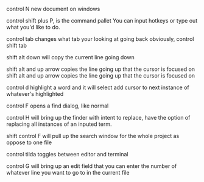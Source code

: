 control N new document on windows 

control shift plus P, is the command pallet
You can input hotkeys or type out what you'd like to do.


control tab changes what tab your looking at
going back obviously, control shift tab


shift alt down will copy the current line going down 

shift alt and up arrow copies the line going up that the cursor is focused on
shift alt and up arrow copies the line going up that the cursor is focused on



control d highlight a word and it will select add cursor to next instance of whatever's highlighted


control F opens a find dialog, like normal

control H will bring up the finder with intent to replace, have the option of replacing all instances of an inputed term. 


shift control F will pull up the search window for the whole project as oppose to one file 


control tilda toggles between editor and terminal


control G will bring up an edit field that you can enter the number of whatever line you want to go to in the current file


